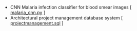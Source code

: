 * CNN Malaria infection classifier for blood smear images [ [malaria_cnn.py](https://github.com/danaalsharif/Danaalsharif/blob/main/malaria_cnn.py) ]
* Architectural project management database system [ [projectmanagement.sql](https://github.com/danaalsharif/Danaalsharif/blob/main/projectmanagement.sql) ]



<!--
**danaalsharif/Danaalsharif** is a ✨ _special_ ✨ repository because its `README.md` (this file) appears on your GitHub profile.

Here are some ideas to get you started:

- 🔭 I’m currently working on ...
- 🌱 I’m currently learning ...
- 👯 I’m looking to collaborate on ...
- 🤔 I’m looking for help with ...
- 💬 Ask me about ...
- 📫 How to reach me: ...
- 😄 Pronouns: ...
- ⚡ Fun fact: ...
-->

